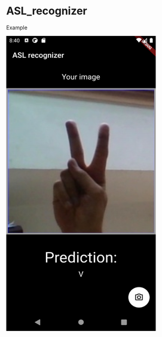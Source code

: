 # ASL_recognizer

<p> Example </p>


<img src="https://github.com/moskalt/ASL_recognizer/blob/master/img1.png" width="400" height="790">
